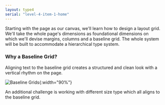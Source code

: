 ```yaml
---
layout: type4
serial: "level-4-item-1-home"
---
```

Starting with the page as our canvas, we'll learn how to design a layout grid. We'll take the whole page's dimensions as foundational dimensions on which we'll devise margins, columns and a baseline grid. The whole system will be built to accommodate a hierarchical type system.

### Why a Baseline Grid?

Aligning text to the baseline grid creates a structured and clean look with a vertical rhythm on the page.

![Baseline Grids]({{site.url}}/svg/baseline-grids.svg){:width="90%"}

An additional challenge is working with different size type which all aligns to the baseline grid.